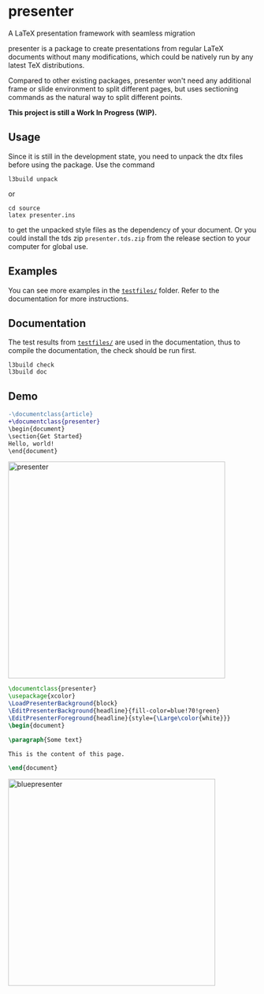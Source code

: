 # presenter
A LaTeX presentation framework with seamless migration

presenter is a package to create presentations from
regular LaTeX documents without many modifications, which could be natively run by any latest TeX distributions.

Compared to other existing packages, presenter won't need any additional frame or slide environment to split different pages, but uses sectioning commands as the natural way to split different points.

**This project is still a Work In Progress (WIP).**

## Usage

Since it is still in the development state, you need to unpack the dtx files before using the package. Use the command

```
l3build unpack
```
or
```
cd source
latex presenter.ins
```
to get the unpacked style files as the dependency of your document. Or you could install the tds zip `presenter.tds.zip` from the release section to your computer for global use.

## Examples

You can see more examples in the [`testfiles/`](testfiles/) folder. Refer to the documentation for more instructions.

## Documentation

The test results from [`testfiles/`](testfiles/) are used in the documentation, thus to compile the documentation, the check should be run first.
```
l3build check
l3build doc
```

## Demo

```diff
-\documentclass{article}
+\documentclass{presenter}
\begin{document}
\section{Get Started}
Hello, world!
\end{document}
```

<img width="440" alt="presenter" src="https://user-images.githubusercontent.com/61653082/225827335-07178eea-95af-4bed-adeb-f401ea97f997.png">


```latex
\documentclass{presenter}
\usepackage{xcolor}
\LoadPresenterBackground{block}
\EditPresenterBackground{headline}{fill-color=blue!70!green}
\EditPresenterForeground{headline}{style={\Large\color{white}}}
\begin{document}

\paragraph{Some text}

This is the content of this page.

\end{document}
```

<img width="420" alt="bluepresenter" src="https://user-images.githubusercontent.com/61653082/225827991-a284fcab-ad4a-4da0-becf-d506053f961b.png">
